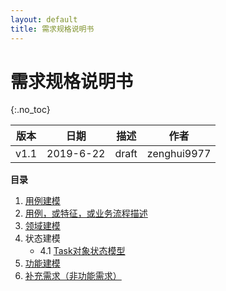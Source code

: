 ```yaml
---
layout: default
title: 需求规格说明书
---
```


# 需求规格说明书
{:.no_toc}

| 版本 |   日期    | 描述 |  作者   |
| :--: | :-------: | :--: | :-----: |
| v1.1 | 2019-6-22 | draft | zenghui9977 |

**目录**

1. [用例建模](06-01-usecase-diagram-and-uml-activity-diagram)
2. [用例，或特征，或业务流程描述](06-02-use-cases)
3. [领域建模](06-03-domain-model)
4. 状态建模
    - 4.1 [Task对象状态模型](06-04-state-model)
5. [功能建模](06-05-system-sequence-diagram)
6. [补充需求（非功能需求）](06-06-supplementary-requirements)

